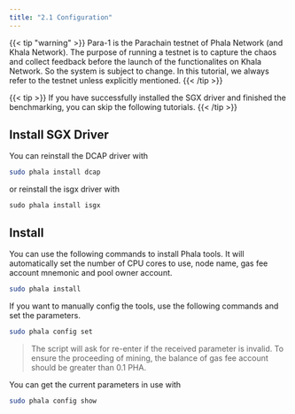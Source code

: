 ```yaml
---
title: "2.1 Configuration"
---
```


{{< tip "warning" >}}
Para-1 is the Parachain testnet of Phala Network (and Khala Network). The purpose of running a testnet is to capture the chaos and collect feedback before the launch of the functionalites on Khala Network. So the system is subject to change. In this tutorial, we always refer to the testnet unless explicitly mentioned.
{{< /tip >}}

{{< tip >}}
If you have successfully installed the SGX driver and finished the benchmarking, you can skip the following tutorials.
{{< /tip >}}

## Install SGX Driver

You can reinstall the DCAP driver with

```bash
sudo phala install dcap
```

or reinstall the isgx driver with

```shell
sudo phala install isgx
```


## Install

You can use the following commands to install Phala tools. It will automatically set the number of CPU cores to use, node name, gas fee account mnemonic and pool owner account.

```bash
sudo phala install
```

If you want to manually config the tools, use the following commands and set the parameters.

```bash
sudo phala config set
```

> The script will ask for re-enter if the received parameter is invalid.
> To ensure the proceeding of mining, the balance of gas fee account should be greater than 0.1 PHA.

You can get the current parameters in use with

```bash
sudo phala config show
```
